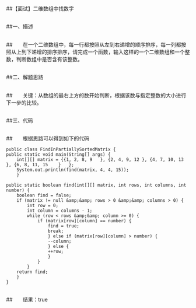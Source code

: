 ##【面试】二维数组中找数字

##
##一、描述

##
##　　在一个二维数组中，每一行都按照从左到右递增的顺序排序，每一列都按照从上到下递增的排序排序，请完成一个函数，输入这样的一个二维数组和一个整数，判断数组中是否含有该整数。

##
##二、解题思路

##
##　　关键：从数组的最右上方的数开始判断，根据该数与指定整数的大小进行下一步的比较。

##
##三、代码

##
##　　根据思路可以得到如下的代码	public class FindInPartiallySortedMatrix {    public static void main(String[] args) {        int[][] matrix = {{1, 2, 8, 9	}, {2, 4, 9, 12	}, {4, 7, 10, 13	}, {6, 8, 11, 15	}	};        System.out.println(find(matrix, 4, 4, 15));    	}    public static boolean find(int[][] matrix, int rows, int columns, int number) {        boolean find = false;        if (matrix != null &amp;&amp; rows > 0 &amp;&amp; columns > 0) {            int row = 0;            int column = columns - 1;            while (row < rows &amp;&amp; column >= 0) {                if (matrix[row][column] == number) {                    find = true;                    break;                	} else if (matrix[row][column] > number) {                    --column;                	} else {                    ++row;                	}            	}        	}        return find;    	}	}

##
##　　结果：true